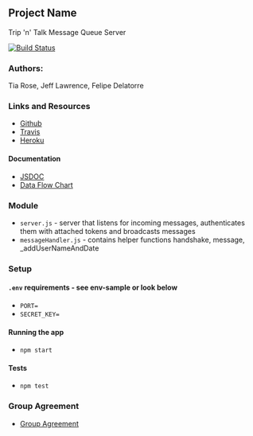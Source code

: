 ## Project Name
Trip 'n' Talk Message Queue Server

[![Build Status](https://www.travis-ci.com/team-trip-n-talk/Message-Queue-Server.svg?branch=master)](https://www.travis-ci.com/team-trip-n-talk/Message-Queue-Server)

### Authors: 
Tia Rose, Jeff Lawrence, Felipe Delatorre

### Links and Resources
* [Github](https://github.com/team-trip-n-talk/Message-Queue-Server)
* [Travis](https://www.travis-ci.com/team-trip-n-talk/Message-Queue-Server)
* [Heroku](https://trip-n-talk-message-server.herokuapp.com/)

#### Documentation
* [JSDOC](https://keen-saha-4ec8c1.netlify.com/module-messagehandler)
* [Data Flow Chart](https://www.lucidchart.com/documents/edit/b4adc909-52d2-460a-9a0a-d8cfb7211ec5/0)

### Module
* `server.js` - server that listens for incoming messages, authenticates them with attached tokens and broadcasts messages
* `messageHandler.js` - contains helper functions handshake, message, _addUserNameAndDate

### Setup

#### `.env` requirements - see env-sample or look below
* `PORT=`
* `SECRET_KEY=`

#### Running the app
* `npm start`
  
#### Tests
* `npm test`

### Group Agreement
* [Group Agreement](https://github.com/team-trip-n-talk/Message-Queue-Server/wiki/Group-Agreement)
